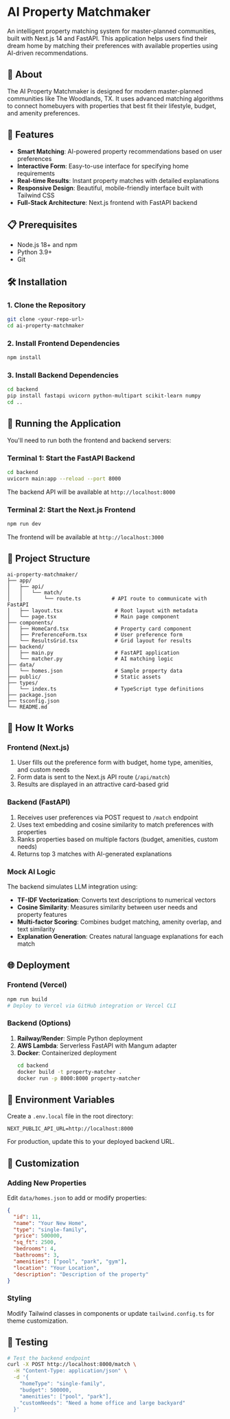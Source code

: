 # AI Property Matchmaker

An intelligent property matching system for master-planned communities, built with Next.js 14 and FastAPI. This application helps users find their dream home by matching their preferences with available properties using AI-driven recommendations.

## 🏡 About

The AI Property Matchmaker is designed for modern master-planned communities like The Woodlands, TX. It uses advanced matching algorithms to connect homebuyers with properties that best fit their lifestyle, budget, and amenity preferences.

## 🚀 Features

- **Smart Matching**: AI-powered property recommendations based on user preferences
- **Interactive Form**: Easy-to-use interface for specifying home requirements
- **Real-time Results**: Instant property matches with detailed explanations
- **Responsive Design**: Beautiful, mobile-friendly interface built with Tailwind CSS
- **Full-Stack Architecture**: Next.js frontend with FastAPI backend

## 📋 Prerequisites

- Node.js 18+ and npm
- Python 3.9+
- Git

## 🛠️ Installation

### 1. Clone the Repository

```bash
git clone <your-repo-url>
cd ai-property-matchmaker
```

### 2. Install Frontend Dependencies

```bash
npm install
```

### 3. Install Backend Dependencies

```bash
cd backend
pip install fastapi uvicorn python-multipart scikit-learn numpy
cd ..
```

## 🏃 Running the Application

You'll need to run both the frontend and backend servers:

### Terminal 1: Start the FastAPI Backend

```bash
cd backend
uvicorn main:app --reload --port 8000
```

The backend API will be available at `http://localhost:8000`

### Terminal 2: Start the Next.js Frontend

```bash
npm run dev
```

The frontend will be available at `http://localhost:3000`

## 📁 Project Structure

```
ai-property-matchmaker/
├── app/
│   ├── api/
│   │   └── match/
│   │       └── route.ts          # API route to communicate with FastAPI
│   ├── layout.tsx                 # Root layout with metadata
│   └── page.tsx                   # Main page component
├── components/
│   ├── HomeCard.tsx               # Property card component
│   ├── PreferenceForm.tsx         # User preference form
│   └── ResultsGrid.tsx            # Grid layout for results
├── backend/
│   ├── main.py                    # FastAPI application
│   └── matcher.py                 # AI matching logic
├── data/
│   └── homes.json                 # Sample property data
├── public/                        # Static assets
├── types/
│   └── index.ts                   # TypeScript type definitions
├── package.json
├── tsconfig.json
└── README.md
```

## 🎯 How It Works

### Frontend (Next.js)

1. User fills out the preference form with budget, home type, amenities, and custom needs
2. Form data is sent to the Next.js API route (`/api/match`)
3. Results are displayed in an attractive card-based grid

### Backend (FastAPI)

1. Receives user preferences via POST request to `/match` endpoint
2. Uses text embedding and cosine similarity to match preferences with properties
3. Ranks properties based on multiple factors (budget, amenities, custom needs)
4. Returns top 3 matches with AI-generated explanations

### Mock AI Logic

The backend simulates LLM integration using:

- **TF-IDF Vectorization**: Converts text descriptions to numerical vectors
- **Cosine Similarity**: Measures similarity between user needs and property features
- **Multi-factor Scoring**: Combines budget matching, amenity overlap, and text similarity
- **Explanation Generation**: Creates natural language explanations for each match

## 🌐 Deployment

### Frontend (Vercel)

```bash
npm run build
# Deploy to Vercel via GitHub integration or Vercel CLI
```

### Backend (Options)

1. **Railway/Render**: Simple Python deployment
2. **AWS Lambda**: Serverless FastAPI with Mangum adapter
3. **Docker**: Containerized deployment
   ```bash
   cd backend
   docker build -t property-matcher .
   docker run -p 8000:8000 property-matcher
   ```

## 🔧 Environment Variables

Create a `.env.local` file in the root directory:

```env
NEXT_PUBLIC_API_URL=http://localhost:8000
```

For production, update this to your deployed backend URL.

## 🎨 Customization

### Adding New Properties

Edit `data/homes.json` to add or modify properties:

```json
{
  "id": 11,
  "name": "Your New Home",
  "type": "single-family",
  "price": 500000,
  "sq_ft": 2500,
  "bedrooms": 4,
  "bathrooms": 3,
  "amenities": ["pool", "park", "gym"],
  "location": "Your Location",
  "description": "Description of the property"
}
```

### Styling

Modify Tailwind classes in components or update `tailwind.config.ts` for theme customization.

## 🧪 Testing

```bash
# Test the backend endpoint
curl -X POST http://localhost:8000/match \
  -H "Content-Type: application/json" \
  -d '{
    "homeType": "single-family",
    "budget": 500000,
    "amenities": ["pool", "park"],
    "customNeeds": "Need a home office and large backyard"
  }'
```
